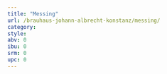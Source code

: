 ```yaml
---
title: "Messing"
url: /brauhaus-johann-albrecht-konstanz/messing/
category: 
style: 
abv: 0
ibu: 0
srm: 0
upc: 0
---
```


